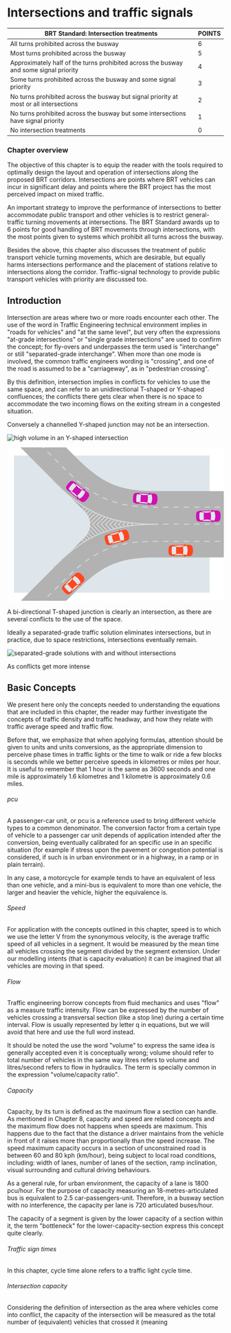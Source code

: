 # Intersections and traffic signals

 BRT Standard: Intersection treatments | POINTS
---------------------------------------------------------------------------|------------
All turns prohibited across the busway | 6  
Most turns prohibited across the busway | 5  
Approximately half of the turns prohibited across the busway and some signal priority | 4
Some turns prohibited across the busway and some signal priority | 3 
No turns prohibited across the busway but signal priority at most or all intersections |  2
No turns prohibited across the busway but some intersections have signal priority | 1 
No intersection treatments	| 0							

            

### Chapter overview

The objective of this chapter is to equip the reader with the tools required to optimally design the layout and operation of intersections along the proposed BRT corridors. Intersections are points where BRT vehicles can incur in significant delay and points where the BRT project has the most perceived impact on mixed traffic.

An important strategy to improve the performance of intersections to better accommodate public transport and other vehicles is to restrict general-traffic turning movements at intersections. The BRT Standard awards up to 6 points for good handling of BRT movements through intersections, with the most points given to systems which prohibit all turns across the busway. 

Besides the above, this chapter also discusses the treatment of public transport vehicle turning movements, which are desirable, but equally harms intersections performance and the placement of stations relative to intersections along the corridor. Traffic-signal technology to provide public transport vehicles with priority are discussed too.

## Introduction

Intersection are areas where two or more roads encounter each other. 
The use of the word in Traffic Engineering technical environment implies in "roads for vehicles" and "at the same level",
but very often the expressions "at-grade intersections" or "single grade intersections" are used to confirm the concept;
for fly-overs and underpasses the term used is "interchange" or still "separated-grade interchange".
When more than one mode is involved, the common traffic engineers wording is "crossing", 
and one of the road is assumed to be a "carriageway",
as in  "pedestrian crossing".

By this definition, intersection implies in conflicts for vehicles to use the same space,
and can refer to an unidirectional T-shaped or Y-shaped confluences;
the conflicts there gets clear when there is no space to accommodate the two incoming
flows on the exiting stream in a congested situation.

Conversely a channelled Y-shaped junction may not be an intersection.

![high volume in an Y-shaped intersection](img/crowded-Y_junction.gif  "a crowded Y junction is an intersection")

![channelled Y-shaped intersection](img/chanelled-Y-junction.gif "a chanelled Y junction is not an intersection" )

A bi-directional T-shaped junction is clearly an intersection, as there are several conflicts to the use of the space.

Ideally a separated-grade traffic solution eliminates intersections, but in practice, due to space restrictions, intersections eventually remain.

![separated-grade solutions with and without intersections ](img/sep-grade-solutions "Separated-grade solutions may not eliminate intersections" )

As conflicts get more intense

## Basic Concepts

We present here only the concepts needed to understanding the equations that are included in this chapter, the reader may further investigate the concepts of traffic density and traffic headway, and how they relate with traffic average speed and traffic flow.

Before that, we emphasize that when applying formulas, attention should be given to units and units conversions, as the appropriate dimension to perceive phase times in traffic lights or the time to walk or ride a few blocks is seconds while we better perceive speeds in kilometres or miles per hour. It is useful to remember that 1 hour is the same as 3600 seconds and one mile is approximately 1.6 kilometres and 1 kilometre is approximately 0.6 miles.

###### pcu

A passenger-car unit, or pcu is a reference used to bring different vehicle types to a common denominator. The conversion factor from a certain type of vehicle to a passenger car unit depends of application intended after the conversion, being eventually calibrated for an specific use in an specific situation (for example if stress upon the pavement or congestion potential is considered, if such is in urban environment or in a highway, in a ramp or in plain terrain).

In any case, a motorcycle for example tends to have an equivalent of less than one vehicle, and a mini-bus is equivalent to more than one vehicle, the larger and heavier the vehicle, higher the equivalence is.

###### Speed

For application with the concepts outlined in this chapter, speed is to which we use the letter V from the synonymous velocity, is the average traffic speed of all vehicles in a segment. It would be measured by the mean time all vehicles crossing the segment divided by the segment extension. Under our modelling intents (that is capacity evaluation) it can be imagined that all vehicles are moving in that speed.

###### Flow 

Traffic engineering borrow concepts from fluid mechanics and uses "flow" as a measure traffic intensity.
Flow can be expressed by the number of vehicles crossing a transversal section (like a stop line) during a certain time interval.
Flow is usually represented by letter q in equations, but we will avoid that here and use the full word instead.

It should be noted the use the word "volume" to express the same idea is generally accepted even it is conceptually wrong; volume should refer to total number of vehicles in the same way litres refers to volume and litres/second refers to flow in hydraulics. The term is specially common in the expression "volume/capacity ratio".

###### Capacity

Capacity, by its turn is defined as the maximum flow a section can handle. As mentioned in Chapter 8, capacity and speed are related concepts and the maximum flow does not happens when speeds are maximum. This happens due to the fact that the distance a driver maintains from the vehicle in front of it raises more than proportionally than the speed increase. The speed maximum capacity occurs in a section of unconstrained road is between 60 and 80 kph (km/hour), being subject to local road conditions, including: width of lanes, number of lanes of the section, ramp inclination, visual surrounding and cultural driving behaviours.

As a general rule, for urban environment, the capacity of a lane is 1800 pcu/hour. For the purpose of capacity measuring an 18-metres-articulated bus is equivalent to 2.5 car-passengers-unit. Therefore, in a busway section with no interference, the capacity per lane is 720 articulated buses/hour.

The capacity of a segment is given by the lower capacity of a section within it, the term "bottleneck" for the lower-capacity-section express this concept quite clearly.


###### Traffic sign times

In this chapter, cycle time alone refers to a traffic light cycle time.


###### Intersection capacity

Considering the definition of intersection as the area where vehicles come into conflict, the capacity of the intersection will be measured as the total number of (equivalent) vehicles that crossed it (meaning 



